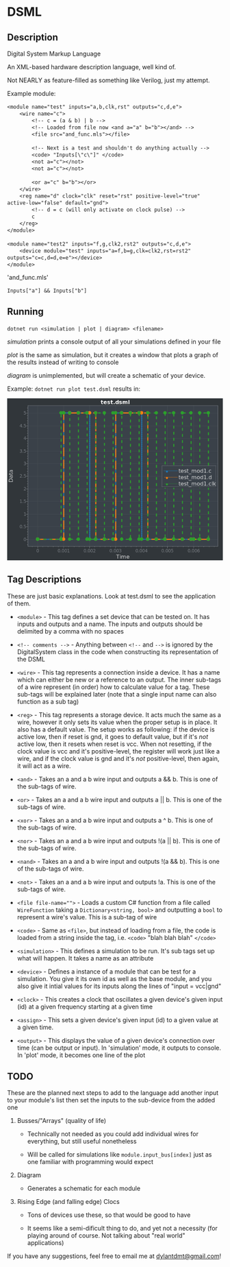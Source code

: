 # DSML

## Description

Digital System Markup Language

An XML-based hardware description language, well kind of.

Not NEARLY as feature-filled as something like Verilog, just my attempt.

Example module:

```
<module name="test" inputs="a,b,clk,rst" outputs="c,d,e">
    <wire name="c">
        <!-- c = (a & b) | b -->
        <!-- Loaded from file now <and a="a" b="b"></and> -->
        <file src="and_func.mls"></file>

        <!-- Next is a test and shouldn't do anything actually -->
        <code> "Inputs[\"c\"]" </code>
        <not a="c"></not>
        <not a="c"></not>

        <or a="c" b="b"></or>
    </wire>
    <reg name="d" clock="clk" reset="rst" positive-level="true" active-low="false" default="gnd">
        <!-- d = c (will only activate on clock pulse) -->
        c
    </reg>
</module>

<module name="test2" inputs="f,g,clk2,rst2" outputs="c,d,e">
    <device module="test" inputs="a=f,b=g,clk=clk2,rst=rst2" outputs="c=c,d=d,e=e"></device>
</module>
```

'and_func.mls'
```
Inputs["a"] && Inputs["b"]
```

## Running

`dotnet run <simulation | plot | diagram> <filename>`

*simulation* prints a console output of all your simulations defined in your file

*plot* is the same as simulation, but it creates a window that plots a graph of the results instead of writing to console

*diagram* is unimplemented, but will create a schematic of your device.

Example: `dotnet run plot test.dsml` results in:

<img src="example-plot.png" width="640" title="Example Plot">

## Tag Descriptions

These are just basic explanations. Look at test.dsml to see the application of them.

 * `<module>` - This tag defines a set device that can be tested on. It has inputs and outputs and a name. The inputs and outputs should be delimited by a comma with no spaces

 * `<!-- comments -->` - Anything between `<!--` and `-->` is ignored by the DigitalSystem class in the code when constructing its representation of the DSML

 * `<wire>` - This tag represents a connection inside a device. It has a name which can either be new or a reference to an output. The inner sub-tags of a wire represent (in order) how to calculate value for a tag. These sub-tags will be explained later (note that a single input name can also function as a sub tag)

 * `<reg>` - This tag represents a storage device. It acts much the same as a wire, however it only sets its value when the proper setup is in place. It also has a default value. The setup works as following: if the device is active low, then if reset is gnd, it goes to default value, but if it's *not* active low, then it resets when reset is vcc. When not resetting, if the clock value is vcc and it's positive-level, the register will work just like a wire, and if the clock value is gnd and it's *not* positive-level, then again, it will act as a wire.

 * `<and>` - Takes an a and a b wire input and outputs a && b. This is one of the sub-tags of wire.

 * `<or>` - Takes an a and a b wire input and outputs a || b. This is one of the sub-tags of wire.

 * `<xor>` - Takes an a and a b wire input and outputs a ^ b. This is one of the sub-tags of wire.

 * `<nor>` - Takes an a and a b wire input and outputs !(a || b). This is one of the sub-tags of wire.

 * `<nand>` - Takes an a and a b wire input and outputs !(a && b). This is one of the sub-tags of wire.

 * `<not>` - Takes an a and a b wire input and outputs !a. This is one of the sub-tags of wire.

 * `<file file-name="">` - Loads a custom C# function from a file called `WireFunction` taking a `Dictionary<string, bool>` and outputting a `bool` to represent a wire's value. This is a sub-tag of wire

 * `<code>` - Same as `<file>`, but instead of loading from a file, the code is loaded from a string inside the tag, i.e. `<code>` "blah blah blah" `</code>`

 * `<simulation>` - This defines a simulation to be run. It's sub tags set up what will happen. It takes a name as an attribute

 * `<device>` - Defines a instance of a module that can be test for a simulation. You give it its own id as well as the base module, and you also give it intial values for its inputs along the lines of "input = vcc|gnd"

 * `<clock>` - This creates a clock that oscillates a given device's given input (id) at a given frequency starting at a given time

 * `<assign>` - This sets a given device's given input (id) to a given value at a given time.

 * `<output>` - This displays the value of a given device's connection over time (can be output or input). In 'simulation' mode, it outputs to console. In 'plot' mode, it becomes one line of the plot

## TODO

These are the planned next steps to add to the language add another input to your module's list then set the inputs to the sub-device from the added one

1) Busses/"Arrays" (quality of life)

    - Technically not needed as you could add individual wires for everything, but still useful nonetheless

    - Will be called for simulations like `module.input_bus[index]` just as one familiar with programming would expect

2) Diagram

    - Generates a schematic for each module

3) Rising Edge (and falling edge) Clocs

    - Tons of devices use these, so that would be good to have

    - It seems like a semi-dificult thing to do, and yet not a necessity (for playing around of course. Not talking about "real world" applications)

If you have any suggestions, feel free to email me at dylantdmt@gmail.com!
